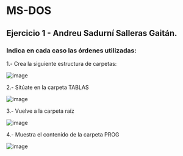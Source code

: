 # MS-DOS
## Ejercicio 1 - Andreu Sadurní Salleras Gaitán.

### Indica en cada caso las órdenes utilizadas:
1.- Crea la siguiente estructura de carpetas:

![image](https://user-images.githubusercontent.com/91564971/159798600-fc7ab99f-06f1-484b-8ac9-e3bc053055c7.png)

2.- Sitúate en la carpeta TABLAS

![image](https://user-images.githubusercontent.com/91564971/159798675-866c43cf-4c24-4f69-9086-62ccf3458562.png)

3.- Vuelve a la carpeta raíz

![image](https://user-images.githubusercontent.com/91564971/159798702-4dad92c2-6fc3-4533-9b10-3de8f4e40068.png)

4.- Muestra el contenido de la carpeta PROG

![image](https://user-images.githubusercontent.com/91564971/159798825-15140465-a1f7-43bb-9e38-4e3909d34cac.png)
